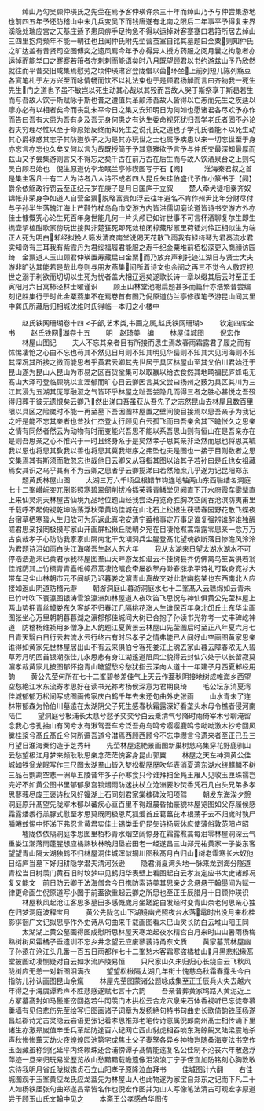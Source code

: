 <!-- { "loadSidebar": true } -->
　　绰山乃勾吴顾仲瑛氏之先茔在焉予客仲瑛许余三十年而绰山乃予与仲尝集游地也前四五年予还防稽山中未几兵变吴下而钱唐遂有北南之限后二年事平予得复来界溪隐处瑞应宫之天基庄适予患风痹手足拘急不得以运掉对客蹇蹇口若箝所居去绰山三四里抱疴频年不能一朝往也且闻仲氏附先茔营茧室自铭其墓题曰金粟则知仲氏之旷达盖有昔贤司空图傅奕之遗风焉今年予亦得异人授方药服之阅月曩之拘急者亦运掉而能举口之蹇蹇若箝者亦刺刺而能语矣时八月既望顾君以书约游兹山予乃欣然就往而平昔交旧咸集焉慰劳之顷仲瑛肃容登陇借以茵环坐上前列短几陈列觞豆各寘笔札于左方兴至而咏情畅而饮不以礼法束也于是顾君扬觯而言曰齐物我一死生先生门之道也予虽不敏岂以死生动其心哉以其殁而吾故人哭于斯祭享于斯曷若生而与吾故人饮于斯赋咏于斯也昔之遭值兵革颠沛吾故人皆得以亡恙而先生之疾适以瘳亦必有以相者矣今而丧乱未平今日之集又安知明日为何如也愿诸君各尽欢予亦作而告曰吾有大患为吾有身及吾无身何患之有达生委命视死犹归吾学老氏者固不必论若夫穷理尽性以至于命原始反终而知死生之说孔氏之道也子学孔氏者能不以死生动其心爵禄惑其志子其防道欤子之为是其亦玩世之士也属予疾患以来一切忘世至于身亦忘言亦忘也久矣又何以言为哉既授简于予其意雅欲予言予与仲氏交最深知最厚而兹山又予尝集游则言又不得忘之矣千古在前万古在后生而与故人饮酒泉台之上则勾吴自顾君始也　倪生原道仿李龙眠兰亭修禊图写于石【阙】　　　淮海秦君叙之首是集主客凡十有二人为诗者八人诗不成者四人昆丘朱珪伯盛代予作小篆书于【阙】　　　爵余依觞政行罚云至正纪元岁在庚子是月日匡庐于立叙
　　楚人牵犬徒相秦齐奴锦帐非荣身争如道人自营金粟脱略富贵如浮云往年避名不肯作州尹比年分财尽付与子孙半生落魄江海上芒鞋竹杖乌角巾交游方内皆洪儒切磨论道皆诗书交游方外亦佳士慷慨究心论生死百年身世能几何一片头颅已如许世事不可言杯酒聊复尔生即生擕壶挈榼酣歌冡傍玩世接舆非楚狂死即死敛棺闭椁藏形冡里荷锸刘伶正相似生为端正人死为明白邾经拟挽人籁发清商南堂说偈天花散飞雨我有緑绮琴为君奏流水君实知竒有三耳我有紫霞丹为君绥福履君能服之寿千纪金粟堆前栢松深更入商顔访园绮　金粟道人玉山顾君仲瑛置寿藏扁曰金粟而乃放弃声利托迹江湖日与贤士大夫游非旷达其能若是哉此卷则与朋友燕集间所着诗文也余阅之再三不觉令人敬叹视世之溺于利欲而切切以生死为忧者盖大相辽远矣遂歌长诗一章以缀其后云时至正壬寅阳月六日寓柿泾林士曜谨识
　　顾玉山林堂池榭扁题甚多而篇什亦浩繁昔尝编刻记胜集行于时此金粟燕集不在焉卷首有图乃倪原道仿兰亭修禊笔予游昆山间其里中龚氏所藏后归相城沈维时氏得临一本归之小楼中









　　赵氏铁网珊瑚卷十四
<子部,艺术类,书画之属,赵氏铁网珊瑚>
　　钦定四库全书
　　赵氏铁网瑚卷十五
　　明　赵琦美　编
　　林屋佳城图
　　倪宏作
　　林屋山图记
　　夫人不忘其亲者目有所接而思生焉故春雨霜露君子履之而有怵惕凄怆之心由不忘也苟其不然见日月则不知其明见华岳则不知其大见河海则不知其深况其所接之微而能思者乎黄君云卿其先世居于具区林屋山至其父伯川君始迁于昆山遂为昆山人昆山为市易之区百货坌集可以取赢以给衣食然其地畸褊民庐蜂屯无髙山大泽可登临顾眺以宣湮郁而旷心目云卿因言其父尝曰扬州之薮为具区其川为三江其浸为五湖其厐厚融淑之气皆环乎林屋之趾吾尝隐几而得三者之胜心甚悦之吾殁得归葬于彼无遗恨矣云卿乃然出涕曰吾虽获从吾先子之志然昆山去林屋且数百里限以具区之险嵗时不能一再至墓下吾因图林屋置之壁间使目接焉以思吾亲子为我记之吁是能不忘其亲者也昔狄仁杰登太行顾见白云孤飞而曰吾亲舍其下瞻怅久之思亲之情有同然者然云为动物有时而变能兴吾思不能以系吾思山则有恒山在是吾亲亦在是则吾思亲之心不惟兴于一时且终身系于是矣然孝子思其亲非泛然而思也将思其毓我以恩也将思其敎我以善也将思其冀我继序之弗坠也夫是图也一接于目则数者之思交集焉其有斯须而敢忽忘也哉他日云卿又从容指其图以诒其子若孙曰是丘也女祖藏焉女其识之乌乎其有不为云卿之思者乎云卿揽涕曰若然殆庶几乎遂为记昆阳郑东
　　题黄氏林屋山图
　　太湖三万六千顷盘根错节钩连地轴两山东西聮结名洞庭七十二峯巑岏突兀倒影照寒碧翠劒削拔冷插芙蓉青鳞堂贝阙直下开水府霞车雾辇直上来仙灵洞天林屋古仙境九品地位题山经我尝泛舟览奇胜胸次空阔吞沧溟防夷甫里千载呼不起俯视乾坤浩荡浮秋萍黄坞佳城在山北石上松根生茯苓春园野花散飞蝶夜台宿草栖寒蛩人生归欤可为乐返此真宅安清宁葢棺事定万事足谁复强辨谁醉谁独醒嗟君思亲报罔极摸写家山开画屏松楸丘陇朝夕宛在目凄怆焄蒿霜露零思亲一念万万古哀哉孝子心防防我家家山隔南北干戈澒洞兵尘腥登髙北望魂欲断落日惨澹风泠泠为君题诗泪如雨白头江海嗟吾生赵人苏大年
　　我从太湖来日望太湖水湖水不可停浩浩逝未已黄君示我林屋图羣山天畔游龙如湿云不挂树县荠仿佛禽鸟笙簧俱若翁佳城荫其上竹槚青青矗帷幛焄蒿凄怆眠食牵屡欲挐舟渺春涨承平诗礼可致身寛衫大带车马尘山林朝市元不间胡乃迟暮娄之濵青山真故交对此散幽抱某也东西南北人应接如返山阴道防稽元瀞
　　朝游洞庭山暮游洞庭水七十二峯髙入云聮绵如云青未已竹叶吹下寰瀛图银涛雪浪瀛洲如林屋道人夜吹笛飞思怳与神仙俱黄公先茔林屋上两山势拥青丝幛娄东久客胡不归春江几隔桃花涨人生谁保百年身北邙丘土东华尘画图张坐心万里朝朝暮暮湖之濵郁郁佳城间大树已合抱子孙读书光祢考一丈丰碑屹神道　防稽杨维祯用乡僧净上人韵题江夏黄景云林屋山先茔图后时至正八年夏六月七日青天翳白日行云若流水云行终古有时尽孝子之情弗能已人间好山空画图黄家思亲谁得如黄家先世林屋居出山不有云来俱伯兮客死娄江上魂去家山暮云障春浓无人碧草芳月明回首银潮涨佳儿永思悲有身江湖逺道阻风尘貌得云封仙穴处于以长留寂莫濵孝哉黄家儿披图郁怀抱青山瞻望愁兮愁犹指云深向人道十一年建子月西夏邾经用韵
　　黄公先茔何所在七十二峯碧参差佳气上天云作葢秋阴接地树成帷海乡西望空愁絶江水东流寄孝思好在读书光祢考杨侯深意为君期良琦
　　毛公坛东消夏湾佳城郁郁万松间写成图画传家庆白鹤千年去未还句曲外史张雨
　　山水青未了连林带郁森为怜伯川墓逺在太湖阴父子死生感春秋霜露深好看垄头木毋令樵者侵河南陆仁
　　望洞庭兮极浦长太息兮愁予奕奕兮白云乗清气兮降时雨倚宰木兮聊淹留念我心兮孔抽山有冈兮水有湫驾吾车兮泛吾舟鸟鸣兮嘤嘤鹿鸣兮呦呦激木抄兮回风奠桂浆兮髙丘髙丘兮何所邅吾道兮澘焉西顾西顾兮不忘申缵言兮遗来者至正己丑三月望日淮海秦约造于芝秀轩
　　先茔林屋逺絶景画图新巢树慈乌集穿花野鹿驯山云愁望极江月梦来频耿耿思亲念茫茫愧客身昆山郭翼
　　林屋之天左神洞黄公佳城如铁瓮龙眠写作三尺图太湖羣山皆入梦松檆歴歴吹华表消夏湾东湖水绕麒麟不树三品石鹦鹉空悲一洲草五陵昔年多子孙寒食只今谁拜扫金鳬王雁人见收玉匣珠襦岂完好不如黄公图书里郁郁泉宫锁烟雨防迷扶杖立沧洲要眇焚香凭石几白头兄弟多孝思蓼莪尽废王褒诗秋风好镵湖上石同刻君家棠棣碑汝阳项驾
　　朝发东海涘夕憩洞庭原升髙望先陇宰木郁以蕃疾心亘百里不得趋晨昏抽豪貌林屋览图如父存履候感霜露燔黍行羔豚式慰至孝思莫既罔极恩芃狐爰首丘葛藟芘本根荡子去不归嵗时孰尸膰睠兹惕中怀涕下弗忍言黄君实佳士锡类垂仍昆矢诗扬厥休庶使薄俗敦范阳卢昭
　　墟陇依依隔洞庭孝思图里栢杉青水烟空阔惊身在霜露焄蒿每泪零林屋洞深云气重娄江潮落雨蓬腥想应橘熟秋林晩归垦岩田老一经遂昌三山郑元祐黄家一子娄东客望望青山隔太湖独鹤不归林屋洞佳城浑似辋川图秋髙月白归山树老霜寒长木奴他日结庐当墓下好归耕隐学潜夫清河张逊
　　隐君消夏湾头地一脉来龙到海分隧道青松当日树羡门黄石旧时坟梦中见鹤归华表壁上看图起白云孝友定应书太史诸郎况复又能文　前日防云卿于法海僧舍今日携防索诗美其思亲之念悬悬于翰墨间为赋一律更命画生倪原道写小图于前葢欲重起云卿之所思也至正壬辰腊月十日顾仲瑛识
　　林屋秋风起沧江客思多墓田多感慨嵗月坐蹉跎白发经时变青山奈老何思亲心独在归梦洞庭波释宝月
　　黄公先陇包山下湖镜幽光照夜台水落鼋时出没月来松桂影徘徊广文记拟思亭作外史诗从句曲来千载画图看未巳山灵长防白云堆山阳王同
　　太湖湖上黄公墓画得图成慰所思林屋天寒龙起夜水精宫白月来时山山暑雨杨梅熟树树风霜橘子垂遗训不忘乡井念望云应废蓼莪诗甬东文质
　　黄家墓荒林屋幽子孙逺在沧江头几番一百五日雨都作七十二峯愁木客霜寒盗橘柚山月黑悲松楸髙堂披图动凄恻疑对白云如水流庐陵易恒
　　只尺家山久未归归心长绕白云飞秋风陇树应无恙一对新图泪满衣
　　望望松楸隔太湖几年衔土愧慈乌秋霜春露头今白指防儿孙认画图昆山余熂
　　林屋先茔图蒙诸公题咏成集至正壬辰兵火失去越六年得之于海虞谭希声不胜悲感遂赋七言十六韵
　　吾亲昔葬黄家坞路入黄泥近上方冢墓髙封如马鬛峯峦回抱若牛冈羡门木拱松云合龙穴泉来石体香视听已忘徒眷慕羮墙有见倍悲伤先茔绘写归图画诸子词章为发扬絶句特书句曲史长歌倚韵铁厓杨遂昌赵郡诗尤古灵隐云岩语更张记着孝思推郑老笔传诗意属倪郎南州髙士相传诵下里诸生亦激昻嵗值辛壬兵革起防逢百六纪网亡西山豺虎相吞啖东海鲸鲵又陆梁震地杀声秋惨惨薫天劫火夜煌煌园池第宅成焦土父子妻孥各异乡神物岂随桑海变法书空作玉函藏虽称剑化延平内终赖珠还合浦傍谭子髙情能逺复名公佳制不沦丧六年散逸浮萍迹一旦来归玩易堂歴览故山愁黯黯载瞻遗像泪浪浪丁宁子侄宜加防铭刻心胸敦敢忘待我明月省丘陇拟镌贞石立山阳孝子原隆泣血拜书
　　佳城图计六翻
　　右佳城图观于玉峯黄应龙氏应龙葢先为林屋山人也此物遂为家宝自郑东之记而下凡二十人如杨铁厓张句曲郑遂昌辈皆名作也倪宏作图并为山人写像笔法清古可观宏字原道尝于顾玉山氏文翰中见之
　　本斋王公孝感白华图传

